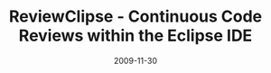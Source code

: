 ---
abstract: ''
authors:
- Mario Bernhart
- Christoph Mayerhofer
- Thomas Grechenig
date: '2009-11-30'
featured: false
links:
- name: Publik
  url: https://publik.tuwien.ac.at/showentry.php?ID=183787&lang=2
publication_types:
- '3'
publishDate: '2009-11-30'
title: ReviewClipse - Continuous Code Reviews within the Eclipse IDE
url_pdf: ''
---